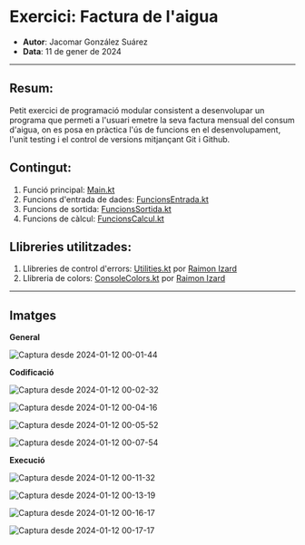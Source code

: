 # Exercici: Factura de l'aigua
- **Autor**: Jacomar González Suárez
- **Data**: 11 de gener de 2024
---
## Resum:
Petit exercici de programació modular consistent a desenvolupar un programa que permeti a l'usuari emetre la seva factura mensual del consum d'aigua, on es posa en pràctica l'ús de funcions en el desenvolupament, l'unit testing i el control de versions mitjançant Git i Github.
## Contingut:
1. Funció principal: [Main.kt](https://github.com/JacomarGS/Factura-de-l-aigua/blob/main/src/main/kotlin/Main.kt)
2. Funcions d'entrada de dades: [FuncionsEntrada.kt](https://github.com/JacomarGS/Factura-de-l-aigua/blob/main/src/main/kotlin/FuncionsEntrada.kt)
3. Funcions de sortida: [FuncionsSortida.kt](https://github.com/JacomarGS/Factura-de-l-aigua/blob/main/src/main/kotlin/FuncionsSortida.kt)
4. Funcions de càlcul: [FuncionsCalcul.kt](https://github.com/JacomarGS/Factura-de-l-aigua/blob/main/src/main/kotlin/FuncionsCalcul.kt)
## Llibreries utilitzades:
1. Llibreries de control d'errors: [Utilities.kt](https://github.com/raimonizard/kotlin/blob/main/src/main/kotlin/Utilities.kt) por [Raimon Izard](https://github.com/raimonizard)
2. Llibreria de colors: [ConsoleColors.kt](https://github.com/raimonizard/kotlin/blob/main/src/main/kotlin/ConsoleColors.kt) por [Raimon Izard](https://github.com/raimonizard)
---
## Imatges

**General**

![Captura desde 2024-01-12 00-01-44](https://github.com/JacomarGS/Factura-de-l-aigua/assets/147769310/4f7811e8-938d-42c2-843f-2db12b66c0a8)

**Codificació**

![Captura desde 2024-01-12 00-02-32](https://github.com/JacomarGS/Factura-de-l-aigua/assets/147769310/d8172ac5-7798-4a07-8702-c10a25ea61b6)

![Captura desde 2024-01-12 00-04-16](https://github.com/JacomarGS/Factura-de-l-aigua/assets/147769310/49245116-5f45-4ad6-9add-c80da59ce61f)

![Captura desde 2024-01-12 00-05-52](https://github.com/JacomarGS/Factura-de-l-aigua/assets/147769310/4cc0a7f4-fd93-49d6-8db0-6f3a66a51dff)

![Captura desde 2024-01-12 00-07-54](https://github.com/JacomarGS/Factura-de-l-aigua/assets/147769310/51de0043-4a3c-473c-96f3-ff1444397a99)

**Execució**

![Captura desde 2024-01-12 00-11-32](https://github.com/JacomarGS/Factura-de-l-aigua/assets/147769310/6ccc7f54-f352-4179-af41-61b85ab0c013)

![Captura desde 2024-01-12 00-13-19](https://github.com/JacomarGS/Factura-de-l-aigua/assets/147769310/a980c672-bc26-467d-b761-2137da67efe3)

![Captura desde 2024-01-12 00-16-17](https://github.com/JacomarGS/Factura-de-l-aigua/assets/147769310/78404f80-2c2b-4f8d-a7f7-8d1989212e36)

![Captura desde 2024-01-12 00-17-17](https://github.com/JacomarGS/Factura-de-l-aigua/assets/147769310/3bbee873-c2cd-4b4d-ae76-1c99089358f7)

